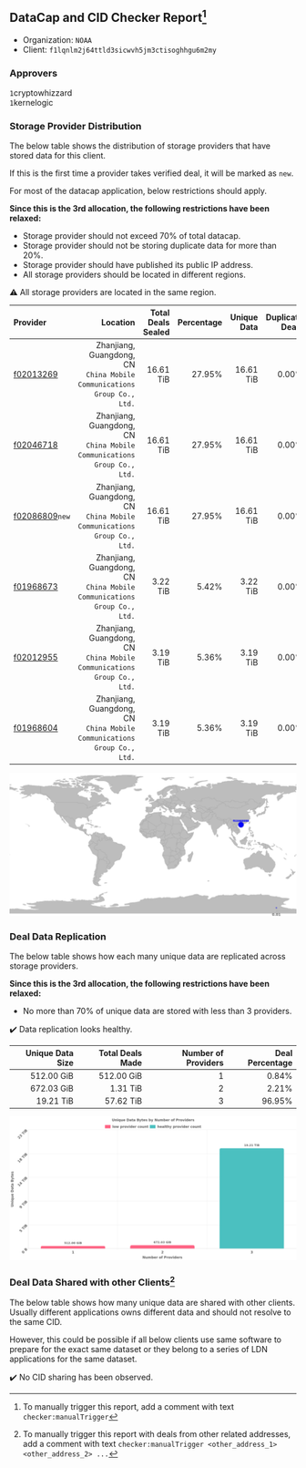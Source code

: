## DataCap and CID Checker Report[^1]
 - Organization: `NOAA`
 - Client: `f1lqnlm2j64ttld3sicwvh5jm3ctisoghhgu6m2my`
### Approvers
`1`cryptowhizzard<br/>`1`kernelogic

### Storage Provider Distribution
The below table shows the distribution of storage providers that have stored data for this client.

If this is the first time a provider takes verified deal, it will be marked as `new`.

For most of the datacap application, below restrictions should apply.

**Since this is the 3rd allocation, the following restrictions have been relaxed:**
 - Storage provider should not exceed 70% of total datacap.
 - Storage provider should not be storing duplicate data for more than 20%.
 - Storage provider should have published its public IP address.
 - All storage providers should be located in different regions.

⚠️ All storage providers are located in the same region.

| Provider                                                    |                                                                   Location | Total Deals Sealed | Percentage | Unique Data | Duplicate Deals |
| :---------------------------------------------------------- | -------------------------------------------------------------------------: | -----------------: | ---------: | ----------: | --------------: |
| [f02013269](https://filfox.info/en/address/f02013269)       | Zhanjiang, Guangdong, CN<br/>`China Mobile Communications Group Co., Ltd.` |          16.61 TiB |     27.95% |   16.61 TiB |           0.00% |
| [f02046718](https://filfox.info/en/address/f02046718)       | Zhanjiang, Guangdong, CN<br/>`China Mobile Communications Group Co., Ltd.` |          16.61 TiB |     27.95% |   16.61 TiB |           0.00% |
| [f02086809](https://filfox.info/en/address/f02086809)`new`  | Zhanjiang, Guangdong, CN<br/>`China Mobile Communications Group Co., Ltd.` |          16.61 TiB |     27.95% |   16.61 TiB |           0.00% |
| [f01968673](https://filfox.info/en/address/f01968673)       | Zhanjiang, Guangdong, CN<br/>`China Mobile Communications Group Co., Ltd.` |           3.22 TiB |      5.42% |    3.22 TiB |           0.00% |
| [f02012955](https://filfox.info/en/address/f02012955)       | Zhanjiang, Guangdong, CN<br/>`China Mobile Communications Group Co., Ltd.` |           3.19 TiB |      5.36% |    3.19 TiB |           0.00% |
| [f01968604](https://filfox.info/en/address/f01968604)       | Zhanjiang, Guangdong, CN<br/>`China Mobile Communications Group Co., Ltd.` |           3.19 TiB |      5.36% |    3.19 TiB |           0.00% |

<img src="https://raw.githubusercontent.com/data-preservation-programs/filplus-checker-assets/main/filecoin-project/filecoin-plus-large-datasets/issues/1728/1680858723042.png"/>

### Deal Data Replication
The below table shows how each many unique data are replicated across storage providers.


**Since this is the 3rd allocation, the following restrictions have been relaxed:**
- No more than 70% of unique data are stored with less than 3 providers.

✔️ Data replication looks healthy.

| Unique Data Size | Total Deals Made | Number of Providers | Deal Percentage |
| ---------------: | ---------------: | ------------------: | --------------: |
|       512.00 GiB |       512.00 GiB |                   1 |           0.84% |
|       672.03 GiB |         1.31 TiB |                   2 |           2.21% |
|        19.21 TiB |        57.62 TiB |                   3 |          96.95% |

<img src="https://raw.githubusercontent.com/data-preservation-programs/filplus-checker-assets/main/filecoin-project/filecoin-plus-large-datasets/issues/1728/1680858723704.png"/>

### Deal Data Shared with other Clients[^3]
The below table shows how many unique data are shared with other clients.
Usually different applications owns different data and should not resolve to the same CID.

However, this could be possible if all below clients use same software to prepare for the exact same dataset or they belong to a series of LDN applications for the same dataset.

✔️ No CID sharing has been observed.

[^1]: To manually trigger this report, add a comment with text `checker:manualTrigger`

[^2]: Deals from those addresses are combined into this report as they are specified with `checker:manualTrigger`

[^3]: To manually trigger this report with deals from other related addresses, add a comment with text `checker:manualTrigger <other_address_1> <other_address_2> ...`
